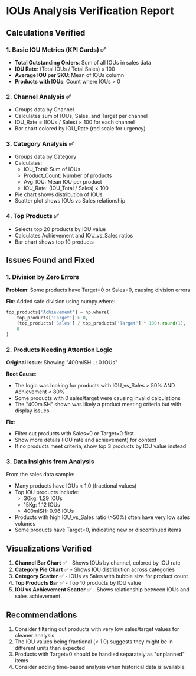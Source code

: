 # IOUs Analysis Verification Report

## Calculations Verified

### 1. Basic IOU Metrics (KPI Cards) ✅
- **Total Outstanding Orders**: Sum of all IOUs in sales data
- **IOU Rate**: (Total IOUs / Total Sales) × 100
- **Average IOU per SKU**: Mean of IOUs column
- **Products with IOUs**: Count where IOUs > 0

### 2. Channel Analysis ✅
- Groups data by Channel
- Calculates sum of IOUs, Sales, and Target per channel
- IOU_Rate = (IOUs / Sales) × 100 for each channel
- Bar chart colored by IOU_Rate (red scale for urgency)

### 3. Category Analysis ✅
- Groups data by Category
- Calculates:
  - IOU_Total: Sum of IOUs
  - Product_Count: Number of products
  - Avg_IOU: Mean IOU per product
  - IOU_Rate: (IOU_Total / Sales) × 100
- Pie chart shows distribution of IOUs
- Scatter plot shows IOUs vs Sales relationship

### 4. Top Products ✅
- Selects top 20 products by IOU value
- Calculates Achievement and IOU_vs_Sales ratios
- Bar chart shows top 10 products

## Issues Found and Fixed

### 1. Division by Zero Errors
**Problem**: Some products have Target=0 or Sales=0, causing division errors

**Fix**: Added safe division using numpy.where:
```python
top_products['Achievement'] = np.where(
    top_products['Target'] > 0,
    (top_products['Sales'] / top_products['Target'] * 100).round(1),
    0
)
```

### 2. Products Needing Attention Logic
**Original Issue**: Showing "400mlSH...: 0 IOUs"

**Root Cause**: 
- The logic was looking for products with IOU_vs_Sales > 50% AND Achievement < 80%
- Some products with 0 sales/target were causing invalid calculations
- The "400mlSH" shown was likely a product meeting criteria but with display issues

**Fix**:
- Filter out products with Sales=0 or Target=0 first
- Show more details (IOU rate and achievement) for context
- If no products meet criteria, show top 3 products by IOU value instead

### 3. Data Insights from Analysis

From the sales data sample:
- Many products have IOUs < 1.0 (fractional values)
- Top IOU products include:
  - 30kg: 1.29 IOUs
  - 15Kg: 1.12 IOUs  
  - 400mlSH: 0.96 IOUs
- Products with high IOU_vs_Sales ratio (>50%) often have very low sales volumes
- Some products have Target=0, indicating new or discontinued items

## Visualizations Verified

1. **Channel Bar Chart** ✅ - Shows IOUs by channel, colored by IOU rate
2. **Category Pie Chart** ✅ - Shows IOU distribution across categories
3. **Category Scatter** ✅ - IOUs vs Sales with bubble size for product count
4. **Top Products Bar** ✅ - Top 10 products by IOU value
5. **IOU vs Achievement Scatter** ✅ - Shows relationship between IOUs and sales achievement

## Recommendations

1. Consider filtering out products with very low sales/target values for cleaner analysis
2. The IOU values being fractional (< 1.0) suggests they might be in different units than expected
3. Products with Target=0 should be handled separately as "unplanned" items
4. Consider adding time-based analysis when historical data is available